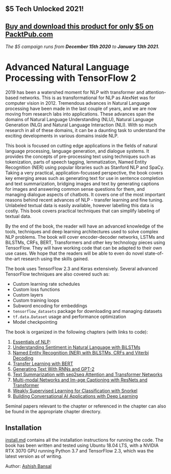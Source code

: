 ## $5 Tech Unlocked 2021!
[Buy and download this product for only $5 on PacktPub.com](https://www.packtpub.com/)
-----
*The $5 campaign         runs from __December 15th 2020__ to __January 13th 2021.__*

# Advanced Natural Language Processing with TensorFlow 2

2019 has been a watershed moment for NLP with transformer and attention-based networks. This is as transformational for NLP as AlexNet was for computer vision in 2012\. Tremendous advances in Natural Language processing have been made in the last couple of years, and we are now moving from research labs into applications. These advances span the domains of Natural Language Understanding (NLU), Natural Language Generation (NLG) and Natural Language Interaction (NLI). With so much research in all of these domains, it can be a daunting task to understand the exciting developments in various domains inside NLP.

This book is focused on cutting edge applications in the fields of natural language processing, language generation, and dialogue systems. It provides the concepts of pre-processing text using techniques such as tokenization, parts of speech tagging, lemmatization, Named Entity Recognition (NER) using popular libraries such as Stanford NLP and SpaCy. Taking a very practical, application-focussed perspective, the book covers key emerging areas such as generating text for use in sentence completion and text summarization, bridging images and text by generating captions for images and answering common sense questions for them, and managing dialogue aspects of chatbots. It covers one of the most important reasons behind recent advances of NLP - transfer learning and fine tuning. Unlabeled textual data is easily available, however labelling this data is costly. This book covers practical techniques that can simplify labeling of textual data.

By the end of the book, the reader will have an advanced knowledge of the tools, techniques and deep learning architectures used to solve complex NLP problems. The book will cover encoder-decoder networks, LSTMs and BiLSTMs, CRFs, BERT, Transformers and other key technology pieces using TensorFlow. They will have working code that can be adapted to their own use cases. We hope that the readers will be able to even do novel state-of-the-art research using the skills gained.

The book uses TensorFlow 2.3 and Keras extensively. Several advanced TensorFlow techniques are also covered such as:

- Custom learning rate schedules
- Custom loss functions
- Custom layers
- Custom training loops
- Subword encoding for embeddings
- `tensorflow_datasets` package for downloading and managing datasets
- `tf.data.Dataset` usage and performance optimization
- Model checkpointing

The book is organized in the following chapters (with links to code):

1. [Essentials of NLP](chapter1-nlp-essentials):
2. [Understanding Sentiment in Natural Language with BiLSTMs](chapter2-nlu-sentiment-analysis-bilstm)
3. [Named Entity Recognition (NER) with BiLSTMs, CRFs and Viterbi Decoding](chapter3-ner-with-lstm-crf)
4. [Transfer Learning with BERT](chapter4-Xfer-learning-BERT)
5. [Generating Text With RNNs and GPT-2](chapter5-nlg-with-transformer-gpt)
6. [Text Summarization with seq2seq Attention and Transformer Networks](chapter6-textsum-seq2seq-attention-transformer)
7. [Multi-modal Networks and Im-age Captioning with ResNets and Transformer](chapter-7-image-cap-multimodal-transformers)
8. [Weakly Supervised Learning for Classification with Snorkel](chapter-8-weak-supervision-snorkel)
9. [Building Conversational AI Applications with Deep Learning](chapter-9-conversational-agents)

Seminal papers relevant to the chapter or referenced in the chapter can also be found in the appropriate chapter directory.

## Installation

[install.md](install.md) contains all the installation instructions for running the code. The book has been written and tested using Ubuntu 18.04 LTS, with a NVIDIA RTX 3070 GPU running Python 3.7 and TensorFlow 2.3, which was the latest version as of writing.

Author: [Ashish Bansal](linkedin.com/in/bansalashish)
